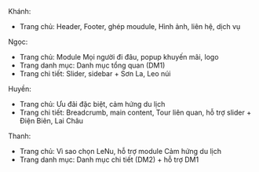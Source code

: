 Khánh: 
- Trang chủ: Header, Footer, ghép moudule, Hình ảnh, liên hệ, dịch vụ

Ngọc:
- Trang chủ: Module Mọi người đi đâu, popup khuyến mãi, logo
- Trang danh mục: Danh mục tổng quan (DM1)
- Trang chi tiết: Slider, sidebar + Sơn La, Leo núi

Huyền:
- Trang chủ:  Ưu đãi đặc biệt, cảm hứng du lịch
- Trang chi tiết: Breadcrumb, main content, Tour liên quan, hỗ trợ slider + Điện Biên, Lai Châu 

Thanh:
- Trang chủ: Vì sao chọn LeNu, hỗ trợ module Cảm hứng du lịch
- Trang danh mục: Danh mục chi tiết (DM2) + hỗ trợ DM1
